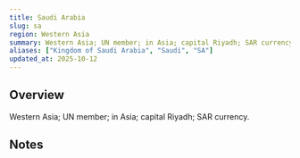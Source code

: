 ```yaml
---
title: Saudi Arabia
slug: sa
region: Western Asia
summary: Western Asia; UN member; in Asia; capital Riyadh; SAR currency.
aliases: ["Kingdom of Saudi Arabia", "Saudi", "SA"]
updated_at: 2025-10-12
---
```


## Overview

Western Asia; UN member; in Asia; capital Riyadh; SAR currency.

## Notes

<!-- Add your first note below -->
